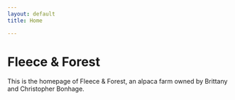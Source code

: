 ```yaml
---
layout: default
title: Home

---
```

# Fleece & Forest

This is the homepage of Fleece & Forest, an alpaca farm owned by Brittany and Christopher Bonhage.